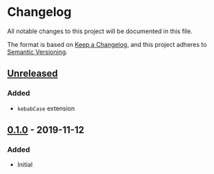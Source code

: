 # Changelog
All notable changes to this project will be documented in this file.

The format is based on [Keep a Changelog](https://keepachangelog.com/en/1.1.0/),
and this project adheres to [Semantic Versioning](https://semver.org/spec/v2.0.0.html).






## [Unreleased]
### Added
- `kebabCase` extension



## [0.1.0] - 2019-11-12
### Added
- Initial






[Unreleased]:    https://github.com/absolunet/node-joi/compare/0.1.0...HEAD
[0.1.0]:         https://github.com/absolunet/node-joi/releases/tag/0.1.0
